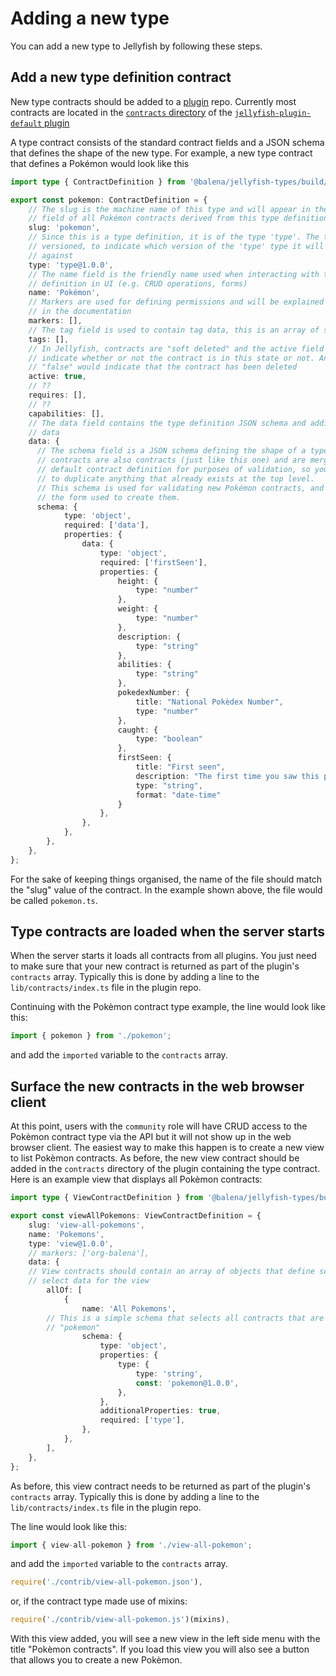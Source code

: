 # Adding a new type

You can add a new type to Jellyfish by following these steps.

## Add a new type definition contract

New type contracts should be added to a [plugin](./plugins.markdown) repo. Currently most contracts are located in the [`contracts` directory](https://github.com/product-os/jellyfish-plugin-default/tree/master/lib/contracts) of the [`jellyfish-plugin-default` plugin](https://github.com/product-os/jellyfish-plugin-default)

A type contract consists of the standard contract fields and a JSON schema that defines the shape of the new type. For example, a new type contract that defines a Pokémon would look like this


```typescript
import type { ContractDefinition } from '@balena/jellyfish-types/build/core';

export const pokemon: ContractDefinition = {
	// The slug is the machine name of this type and will appear in the "type"
	// field of all Pokémon contracts derived from this type definition
	slug: 'pokemon',
	// Since this is a type definition, it is of the type 'type'. The type is also
	// versioned, to indicate which version of the 'type' type it will validate
	// against
	type: 'type@1.0.0',
	// The name field is the friendly name used when interacting with the type
	// definition in UI (e.g. CRUD operations, forms)
	name: 'Pokémon',
	// Markers are used for defining permissions and will be explained elsewhere
	// in the documentation
	markers: [],
	// The tag field is used to contain tag data, this is an array of strings
	tags: [],
	// In Jellyfish, contracts are "soft deleted" and the active field is used to
	// indicate whether or not the contract is in this state or not. An active value of
	// "false" would indicate that the contract has been deleted
	active: true,
	// ??
	requires: [],
	// ??
	capabilities: [],
	// The data field contains the type definition JSON schema and additional meta
	// data
	data: {
	  // The schema field is a JSON schema defining the shape of a type contract. Type
	  // contracts are also contracts (just like this one) and are merged against the
	  // default contract definition for purposes of validation, so you don't need
	  // to duplicate anything that already exists at the top level.
	  // This schema is used for validating new Pokémon contracts, and for creating
	  // the form used to create them.
	  schema: {
			type: 'object',
			required: ['data'],
			properties: {
				data: {
					type: 'object',
					required: ['firstSeen'],
					properties: {
						height: {
							type: "number"
						},
						weight: {
							type: "number"
						},
						description: {
							type: "string"
						},
						abilities: {
							type: "string"
						},
						pokedexNumber: {
							title: "National Pokèdex Number",
							type: "number"
						},
						caught: {
							type: "boolean"
						},
						firstSeen: {
							title: "First seen",
							description: "The first time you saw this pokèmon",
							type: "string",
							format: "date-time"
						}
					},
				},
			},
		},
	},
};
```

For the sake of keeping things organised, the name of the file should match the
"slug" value of the contract. In the example shown above, the file would be called
`pokemon.ts`.

## Type contracts are loaded when the server starts

When the server starts it loads all contracts from all plugins. You just need to make sure that your new contract is returned as part of the plugin's `contracts` array. Typically this is done by adding a line to the `lib/contracts/index.ts` file in the plugin repo.

Continuing with the Pokèmon contract type example, the line would look like this:

```typescript
import { pokemon } from './pokemon';
```
<!-- 
or, if the contract type made use of mixins:

```javascript
require('./contrib/pokemon.js')(mixins),
```
 -->

and add the `imported` variable to the `contracts` array.

## Surface the new contracts in the web browser client

At this point, users with the `community` role will have CRUD access to the
Pokèmon contract type via the API but it will not show up in the web browser client.
The easiest way to make this happen is to create a new view to list Pokèmon contracts.
As before, the new view contract should be added in the `contracts` directory of the plugin containing the type contract. Here is an example view that displays all Pokèmon contracts:

```typescript
import type { ViewContractDefinition } from '@balena/jellyfish-types/build/core';

export const viewAllPokemons: ViewContractDefinition = {
	slug: 'view-all-pokemons',
	name: 'Pokemons',
	type: 'view@1.0.0',
	// markers: ['org-balena'],
	data: {
    // View contracts should contain an array of objects that define schemas used to
    // select data for the view
		allOf: [
			{
				name: 'All Pokemons',
        // This is a simple schema that selects all contracts that are of type
        // "pokemon"
				schema: {
					type: 'object',
					properties: {
						type: {
							type: 'string',
							const: 'pokemon@1.0.0',
						},
					},
					additionalProperties: true,
					required: ['type'],
				},
			},
		],
	},
};
```

As before, this view contract needs to be returned as part of the plugin's `contracts` array. Typically this is done by adding a line to the `lib/contracts/index.ts` file in the plugin repo.

The line would look like this:


```typescript
import { view-all-pokemon } from './view-all-pokemon';
```
<!-- 
or, if the contract type made use of mixins:

```javascript
require('./contrib/view-all-pokemon.js')(mixins),
```
 -->

and add the `imported` variable to the `contracts` array.


```javascript
require('./contrib/view-all-pokemon.json'),
```
or, if the contract type made use of mixins:

```javascript
require('./contrib/view-all-pokemon.js')(mixins),
```

With this view added, you will see a new view in the left side menu with the title "Pokèmon contracts". If you load this view you will also see a button that allows you to create a new Pokèmon.

